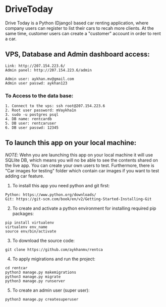 # DriveToday

Drive Today is a Python (Django) based car renting application, where company users can register to list their cars to recah more clients. At the same time, customer users can create a "customer" account in order to rent a car.

## VPS, Database and Admin dashboard access:

```
Link: http://207.154.223.6/
Admin panel: http://207.154.223.6/admin

Admin user: aykhan.mv@gmail.com
Admin user passwd: aykhan123
```

### To Access to the data base:

```
1. Connect to the vps: ssh root@207.154.223.6
2. Root user password: mVaykha1n
3. sudo -u postgres psql
4. DB name: rentcardb 
5. DB user: rentcaruser
6. DB user passwd: 12345
```

## To launch this app on your local machine:
*NOTE*: Wehn you are launching this app on your local machine it will use SQLlite DB, which means you will no be able to see the contents shared on the live app. You can create your own users to test. Furthermore, there is "Car images for testing" folder which contain car images if you want to test adding car feature.

1. To install this app you need python and git first:
```
Python: https://www.python.org/downloads/
Git: https://git-scm.com/book/en/v2/Getting-Started-Installing-Git
```
2. To create and activate a python environment for installing required pip packages:
```
pip install virtualenv
virtualenv env_name
source env/bin/activate
```
3. To download the source code: 
```
git clone https://github.com/aykhanmv/rentca
```
4. To apply migirations and run the project:
```
cd rentcar
python3 manage.py makemigrations
python3 manage.py migrate
python3 manage.py runserver
```
5. To create an admin user (super user):
```
python3 manage.py createsuperuser
```
